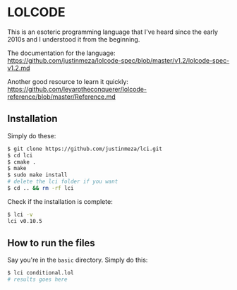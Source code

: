 # LOLCODE

This is an esoteric programming language that I've heard since the early 2010s and I understood it from the beginning.

The documentation for the language: https://github.com/justinmeza/lolcode-spec/blob/master/v1.2/lolcode-spec-v1.2.md

Another good resource to learn it quickly: https://github.com/leyarotheconquerer/lolcode-reference/blob/master/Reference.md

## Installation

Simply do these:
```bash
$ git clone https://github.com/justinmeza/lci.git
$ cd lci
$ cmake .
$ make
$ sudo make install
# delete the lci folder if you want
$ cd .. && rm -rf lci
```

Check if the installation is complete:
```sh
$ lci -v
lci v0.10.5
```

## How to run the files

Say you're in the `basic` directory. Simply do this:
```sh
$ lci conditional.lol
# results goes here
```